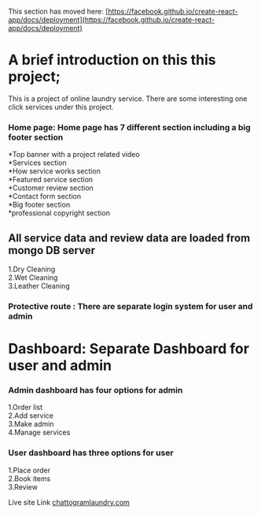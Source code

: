 This section has moved here: [https://facebook.github.io/create-react-app/docs/deployment](https://facebook.github.io/create-react-app/docs/deployment)

# A brief introduction on this this project;

This is a project of online laundry service. There are some interesting one click services under this project. 

### Home page: Home page has 7 different section including a big footer section

*Top banner with a project related video \
*Services section \
*How service works section \
*Featured service section \
*Customer review section \
*Contact form section \
*Big footer section \
*professional copyright section 


## All service data and review data are loaded from mongo DB server
1.Dry Cleaning \
2.Wet Cleaning \
3.Leather Cleaning

### Protective route : There are separate login system for user and admin

# Dashboard: Separate Dashboard for user and admin

### Admin dashboard has four options for admin
1.Order list \
2.Add service \
3.Make admin \
4.Manage services

### User dashboard has three options for user
1.Place order \
2.Book items \
3.Review

Live site Link [chattogramlaundry.com](https://assignment-11-999ed.web.app)
